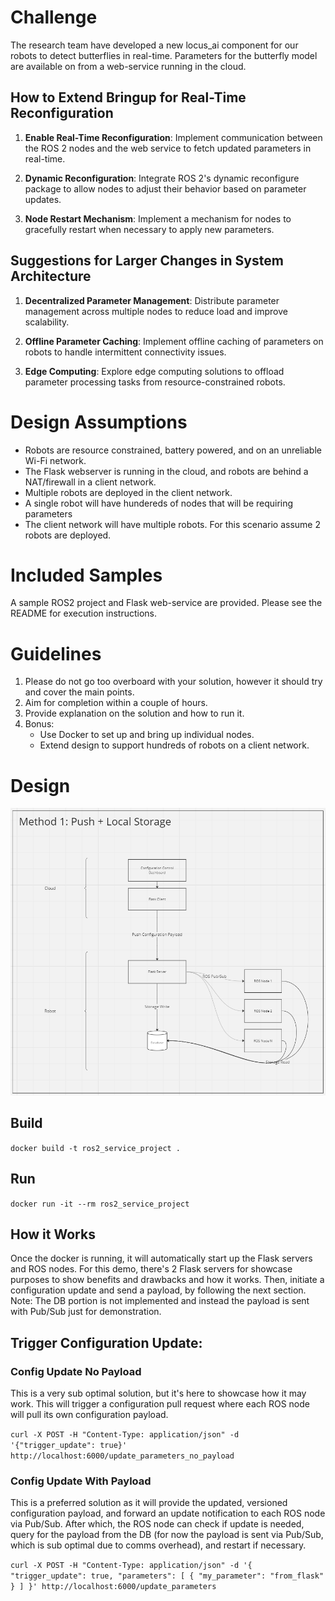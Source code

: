 # Challenge

The research team have developed a new locus_ai component for our robots to detect butterflies in real-time. Parameters for the butterfly model are available on from a web-service running in the cloud. 

## How to Extend Bringup for Real-Time Reconfiguration

1. **Enable Real-Time Reconfiguration**: Implement communication between the ROS 2 nodes and the web service to fetch updated parameters in real-time.

2. **Dynamic Reconfiguration**: Integrate ROS 2's dynamic reconfigure package to allow nodes to adjust their behavior based on parameter updates.

3. **Node Restart Mechanism**: Implement a mechanism for nodes to gracefully restart when necessary to apply new parameters.

## Suggestions for Larger Changes in System Architecture

1. **Decentralized Parameter Management**: Distribute parameter management across multiple nodes to reduce load and improve scalability.

2. **Offline Parameter Caching**: Implement offline caching of parameters on robots to handle intermittent connectivity issues.

3. **Edge Computing**: Explore edge computing solutions to offload parameter processing tasks from resource-constrained robots.

# Design Assumptions

- Robots are resource constrained, battery powered, and on an unreliable Wi-Fi network.
- The Flask webserver is running in the cloud, and robots are behind a NAT/firewall in a client network.
- Multiple robots are deployed in the client network.
- A single robot will have hundereds of nodes that will be requiring parameters
- The client network will have multiple robots. For this scenario assume 2 robots are deployed.

# Included Samples

A sample ROS2 project and Flask web-service are provided. Please see the README for execution instructions.

# Guidelines

1. Please do not go too overboard with your solution, however it should try and cover the main points.
2. Aim for completion within a couple of hours.
3. Provide explanation on the solution and how to run it.
4. Bonus: 
    - Use Docker to set up and bring up individual nodes.
    - Extend design to support hundreds of robots on a client network.

# Design

![Design](docs/design.png)

## Build

`docker build -t ros2_service_project .`

## Run

`docker run -it --rm ros2_service_project`

## How it Works

Once the docker is running, it will automatically start up the Flask servers and ROS nodes.
For this demo, there's 2 Flask servers for showcase purposes to show benefits and drawbacks and 
how it works. Then, initiate a configuration update and send a payload, by following the next section.
Note: The DB portion is not implemented and instead the payload is sent with Pub/Sub just for demonstration. 

## Trigger Configuration Update:

### Config Update No Payload

This is a very sub optimal solution, but it's here to showcase how it may work.
This will trigger a configuration pull request where each ROS node will pull its own configuration payload. 

`curl -X POST -H "Content-Type: application/json" -d '{"trigger_update": true}' http://localhost:6000/update_parameters_no_payload`

### Config Update With Payload

This is a preferred solution as it will provide the updated, versioned configuration payload, 
and forward an update notification to each ROS node via Pub/Sub. After which, the ROS node can check if update
is needed, query for the payload from the DB (for now the payload is sent via Pub/Sub, which is sub optimal due to comms overhead), 
and restart if necessary.

`curl -X POST -H "Content-Type: application/json" -d '{
  "trigger_update": true,
  "parameters": [
    { "my_parameter": "from_flask" }
  ]
}' http://localhost:6000/update_parameters
`